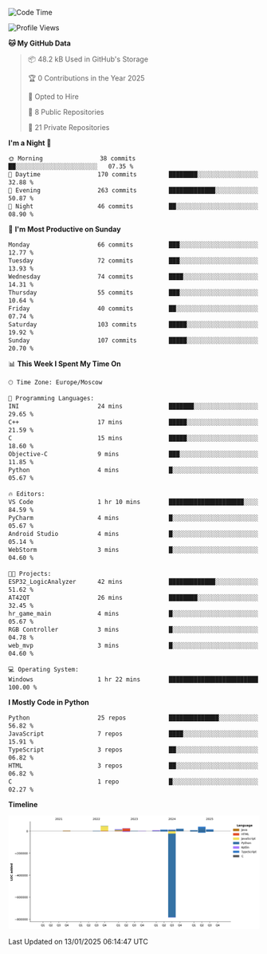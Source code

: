 <!--START_SECTION:waka-->
![Code Time](http://img.shields.io/badge/Code%20Time-582%20hrs%2022%20mins-blue)

![Profile Views](http://img.shields.io/badge/Profile%20Views-3-blue)

**🐱 My GitHub Data** 

> 📦 48.2 kB Used in GitHub's Storage 
 > 
> 🏆 0 Contributions in the Year 2025
 > 
> 💼 Opted to Hire
 > 
> 📜 8 Public Repositories 
 > 
> 🔑 21 Private Repositories 
 > 
**I'm a Night 🦉** 

```text
🌞 Morning                38 commits          ██░░░░░░░░░░░░░░░░░░░░░░░   07.35 % 
🌆 Daytime                170 commits         ████████░░░░░░░░░░░░░░░░░   32.88 % 
🌃 Evening                263 commits         █████████████░░░░░░░░░░░░   50.87 % 
🌙 Night                  46 commits          ██░░░░░░░░░░░░░░░░░░░░░░░   08.90 % 
```
📅 **I'm Most Productive on Sunday** 

```text
Monday                   66 commits          ███░░░░░░░░░░░░░░░░░░░░░░   12.77 % 
Tuesday                  72 commits          ███░░░░░░░░░░░░░░░░░░░░░░   13.93 % 
Wednesday                74 commits          ████░░░░░░░░░░░░░░░░░░░░░   14.31 % 
Thursday                 55 commits          ███░░░░░░░░░░░░░░░░░░░░░░   10.64 % 
Friday                   40 commits          ██░░░░░░░░░░░░░░░░░░░░░░░   07.74 % 
Saturday                 103 commits         █████░░░░░░░░░░░░░░░░░░░░   19.92 % 
Sunday                   107 commits         █████░░░░░░░░░░░░░░░░░░░░   20.70 % 
```


📊 **This Week I Spent My Time On** 

```text
🕑︎ Time Zone: Europe/Moscow

💬 Programming Languages: 
INI                      24 mins             ███████░░░░░░░░░░░░░░░░░░   29.65 % 
C++                      17 mins             █████░░░░░░░░░░░░░░░░░░░░   21.59 % 
C                        15 mins             █████░░░░░░░░░░░░░░░░░░░░   18.60 % 
Objective-C              9 mins              ███░░░░░░░░░░░░░░░░░░░░░░   11.85 % 
Python                   4 mins              █░░░░░░░░░░░░░░░░░░░░░░░░   05.67 % 

🔥 Editors: 
VS Code                  1 hr 10 mins        █████████████████████░░░░   84.59 % 
PyCharm                  4 mins              █░░░░░░░░░░░░░░░░░░░░░░░░   05.67 % 
Android Studio           4 mins              █░░░░░░░░░░░░░░░░░░░░░░░░   05.14 % 
WebStorm                 3 mins              █░░░░░░░░░░░░░░░░░░░░░░░░   04.60 % 

🐱‍💻 Projects: 
ESP32_LogicAnalyzer      42 mins             █████████████░░░░░░░░░░░░   51.62 % 
AT42QT                   26 mins             ████████░░░░░░░░░░░░░░░░░   32.45 % 
hr_game_main             4 mins              █░░░░░░░░░░░░░░░░░░░░░░░░   05.67 % 
RGB Controller           3 mins              █░░░░░░░░░░░░░░░░░░░░░░░░   04.78 % 
web_mvp                  3 mins              █░░░░░░░░░░░░░░░░░░░░░░░░   04.60 % 

💻 Operating System: 
Windows                  1 hr 22 mins        █████████████████████████   100.00 % 
```

**I Mostly Code in Python** 

```text
Python                   25 repos            ██████████████░░░░░░░░░░░   56.82 % 
JavaScript               7 repos             ████░░░░░░░░░░░░░░░░░░░░░   15.91 % 
TypeScript               3 repos             ██░░░░░░░░░░░░░░░░░░░░░░░   06.82 % 
HTML                     3 repos             ██░░░░░░░░░░░░░░░░░░░░░░░   06.82 % 
C                        1 repo              █░░░░░░░░░░░░░░░░░░░░░░░░   02.27 % 
```



**Timeline**

![Lines of Code chart](https://raw.githubusercontent.com/adlemx/adlemx/main/assets/bar_graph.png)


 Last Updated on 13/01/2025 06:14:47 UTC
<!--END_SECTION:waka-->
